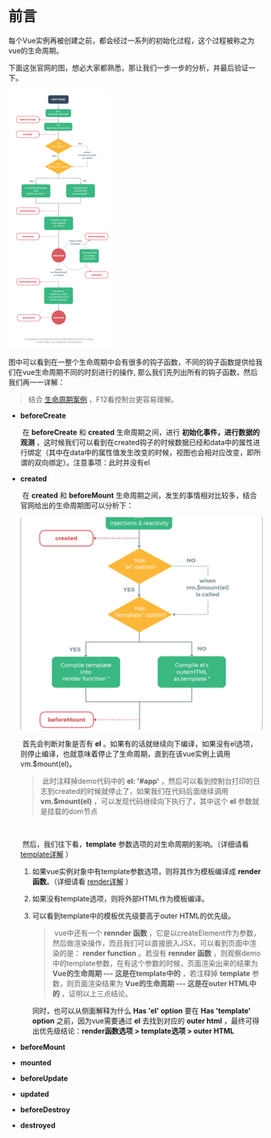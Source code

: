 # 前言

​		每个Vue实例再被创建之前，都会经过一系列的初始化过程，这个过程被称之为vue的生命周期。

​		下面这张官网的图，想必大家都熟悉，那让我们一步一步的分析，并最后验证一下。

<img src="images/lifecycle.png" alt="Vue 实例生命周期" style="zoom:50%;" />

​		图中可以看到在一整个生命周期中会有很多的钩子函数，不同的钩子函数提供给我们在vue生命周期不同的时刻进行的操作, 那么我们先列出所有的钩子函数，然后我们再一一详解：

> 结合 [生命周期案例](demo.html) ，F12看控制台更容易理解。

- **beforeCreate**

  ​		在 **beforeCreate** 和 **created** 生命周期之间，进行 **初始化事件，进行数据的观测** ，这时候我们可以看到在created钩子的时候数据已经和data中的属性进行绑定（其中在data中的属性值发生改变的时候，视图也会相对应改变，即所谓的双向绑定）。
  ​		注意事项：此时并没有el

- **created**

  ​		在 **created** 和 **beforeMount** 生命周期之间，发生的事情相对比较多，结合官网给出的生命周期图可以分析下：

  <img src="images/createdToBeforeMount.png" alt="createdToBeforeMount" style="zoom:50%;" />

  

  ​		首先会判断对象是否有 **el** 。如果有的话就继续向下编译，如果没有el选项，则停止编译，也就意味着停止了生命周期，直到在该vue实例上调用vm.$mount(el)。

  > ​		此时注释掉demo代码中的 **el: '#app'** ，然后可以看到控制台打印的日志到created的时候就停止了，如果我们在代码后面继续调用 **vm.$mount(el)** ，可以发现代码继续向下执行了，其中这个 **el** 参数就是挂载的dom节点

  ​		

  ​		然后，我们往下看，**template** 参数选项的对生命周期的影响。（详细请看 [template详解](../template/index.md) ）

  1. 如果vue实例对象中有template参数选项，则将其作为模板编译成 **render函数**。（详细请看 [render详解](../render/index.md) ）

  2. 如果没有template选项，则将外部HTML作为模板编译。

  3. 可以看到template中的模板优先级要高于outer HTML的优先级。

     > ​		vue中还有一个 **rennder 函数** ，它是以createElement作为参数，然后做渲染操作，而且我们可以直接嵌入JSX，可以看到页面中渲染的是： **render function** 。若没有 **rennder 函数** ，则观察demo中的template参数，在有这个参数的时候，页面渲染出来的结果为 **Vue的生命周期 --- 这是在template中的** ，若注释掉 **template** 参数，则页面渲染结果为 **Vue的生命周期 --- 这是在outer HTML中的** ，证明以上三点结论。

     

     同时，也可以从侧面解释为什么 **Has 'el' option** 要在 **Has 'template' option** 之前，因为vue需要通过 **el** 去找到对应的 **outer html** ，最终可得出优先级结论：**render函数选项 > template选项 > outer HTML**

  

- **beforeMount**

- **mounted**

- **beforeUpdate**

- **updated**

- **beforeDestroy**

- **destroyed**
